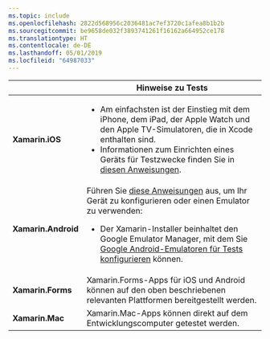```yaml
---
ms.topic: include
ms.openlocfilehash: 2822d568956c2036481ac7ef3720c1afea8b1b2b
ms.sourcegitcommit: be9658de032f3893741261f16162a664952ce178
ms.translationtype: HT
ms.contentlocale: de-DE
ms.lasthandoff: 05/01/2019
ms.locfileid: "64987033"
---
```

||Hinweise zu Tests|
|---|---|
|**Xamarin.iOS**|<ul><li>Am einfachsten ist der Einstieg mit dem iPhone, dem iPad, der Apple Watch und den Apple TV-Simulatoren, die in Xcode enthalten sind.</li><li>Informationen zum Einrichten eines Geräts für Testzwecke finden Sie in <a href="~/ios/get-started/installation/device-provisioning/index.md">diesen Anweisungen</a>.</li></ul>|
|**Xamarin.Android**|Führen Sie <a href="~/android/get-started/installation/set-up-device-for-development.md">diese Anweisungen</a> aus, um Ihr Gerät zu konfigurieren oder einen Emulator zu verwenden:<ul><li>Der Xamarin-Installer beinhaltet den Google Emulator Manager, mit dem Sie <a href="~/android/deploy-test/debugging/android-sdk-emulator/index.md">Google Android-Emulatoren für Tests konfigurieren</a> können.</li></ul>|
|**Xamarin.Forms**|Xamarin.Forms-Apps für iOS und Android können auf den oben beschriebenen relevanten Plattformen bereitgestellt werden.|
|**Xamarin.Mac**|Xamarin.Mac-Apps können direkt auf dem Entwicklungscomputer getestet werden.|
